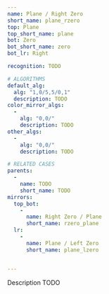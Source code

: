 ```yaml
---
name: Plane / Right Zero
short_name: plane_rzero
top: Plane
top_short_name: plane
bot: Zero
bot_short_name: zero
bot_lr: Right

recognition: TODO

# ALGORITHMS
default_alg:
  alg: "1,0/5,5/0,1"
  description: TODO
color_mirror_algs:
  -
    alg: "0,0/"
    description: TODO
other_algs:
  -
    alg: "0,0/"
    description: TODO

# RELATED CASES
parents:
  -
    name: TODO
    short_name: TODO
mirrors:
  top_bot:
    -
      name: Right Zero / Plane
      short_name: rzero_plane
  lr:
    -
      name: Plane / Left Zero
      short_name: plane_lzero


---
```


Description TODO

